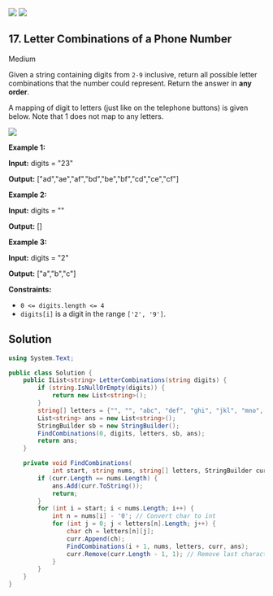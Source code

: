 [![](https://img.shields.io/github/stars/LeetCode-Top-Interview-150/LeetCode-Top-Interview-150?label=Stars&style=flat-square)](https://github.com/LeetCode-Top-Interview-150/LeetCode-Top-Interview-150)
[![](https://img.shields.io/github/forks/LeetCode-Top-Interview-150/LeetCode-Top-Interview-150?label=Fork%20me%20on%20GitHub%20&style=flat-square)](https://github.com/LeetCode-Top-Interview-150/LeetCode-Top-Interview-150/fork)

## 17\. Letter Combinations of a Phone Number

Medium

Given a string containing digits from `2-9` inclusive, return all possible letter combinations that the number could represent. Return the answer in **any order**.

A mapping of digit to letters (just like on the telephone buttons) is given below. Note that 1 does not map to any letters.

![](https://upload.wikimedia.org/wikipedia/commons/thumb/7/73/Telephone-keypad2.svg/200px-Telephone-keypad2.svg.png)

**Example 1:**

**Input:** digits = "23"

**Output:** ["ad","ae","af","bd","be","bf","cd","ce","cf"] 

**Example 2:**

**Input:** digits = ""

**Output:** [] 

**Example 3:**

**Input:** digits = "2"

**Output:** ["a","b","c"] 

**Constraints:**

*   `0 <= digits.length <= 4`
*   `digits[i]` is a digit in the range `['2', '9']`.

## Solution

```csharp
using System.Text;

public class Solution {
    public IList<string> LetterCombinations(string digits) {
        if (string.IsNullOrEmpty(digits)) {
            return new List<string>();
        }
        string[] letters = {"", "", "abc", "def", "ghi", "jkl", "mno", "pqrs", "tuv", "wxyz"};
        List<string> ans = new List<string>();
        StringBuilder sb = new StringBuilder();
        FindCombinations(0, digits, letters, sb, ans);
        return ans;
    }

    private void FindCombinations(
            int start, string nums, string[] letters, StringBuilder curr, List<string> ans) {
        if (curr.Length == nums.Length) {
            ans.Add(curr.ToString());
            return;
        }
        for (int i = start; i < nums.Length; i++) {
            int n = nums[i] - '0'; // Convert char to int
            for (int j = 0; j < letters[n].Length; j++) {
                char ch = letters[n][j];
                curr.Append(ch);
                FindCombinations(i + 1, nums, letters, curr, ans);
                curr.Remove(curr.Length - 1, 1); // Remove last character
            }
        }
    }
}
```